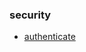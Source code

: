### security

- [authenticate](https://github.com/tegcommerce/tegcommerce-requisite/blob/master/authenticate.md)
